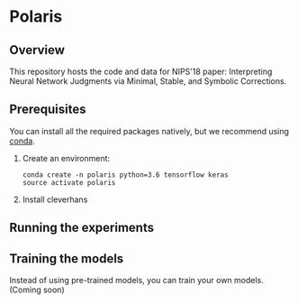 # Polaris

## Overview

This repository hosts the code and data for NIPS'18 paper: Interpreting Neural Network Judgments via Minimal, Stable, and Symbolic Corrections.

## Prerequisites

You can install all the required packages natively, but we recommend using [conda](https://conda.io/miniconda.html).

1. Create an environment:

   ```
   conda create -n polaris python=3.6 tensorflow keras 
   source activate polaris
   ```
2. Install cleverhans
## Running the experiments

## Training the models

Instead of using pre-trained models, you can train your own models. (Coming soon)